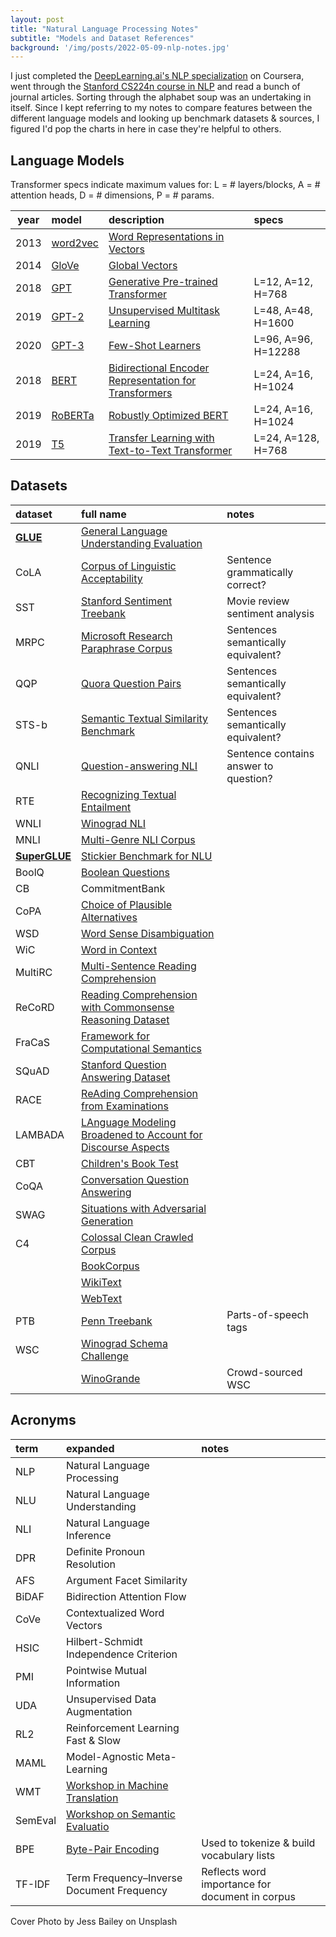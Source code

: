 ```yaml
---
layout: post
title: "Natural Language Processing Notes"
subtitle: "Models and Dataset References"
background: '/img/posts/2022-05-09-nlp-notes.jpg'
---
```


I just completed the [DeepLearning.ai's NLP specialization](https://www.coursera.org/specializations/natural-language-processing) on Coursera, went through the [Stanford CS224n course in NLP](http://web.stanford.edu/class/cs224n/) and read a bunch of journal articles. Sorting through the alphabet soup was an undertaking in itself. Since I kept referring to my notes to compare features between the different language models and looking up benchmark datasets & sources, I figured I'd pop the charts in here in case they're helpful to others.

## Language Models

Transformer specs indicate maximum values for:
L = # layers/blocks, A = # attention heads, D = # dimensions, P = # params.

| year  | model | description | specs |
| :---: | :---- | :---------- | :---- |
| 2013 | [word2vec](https://www.tensorflow.org/tutorials/text/word2vec) | [Word Representations in Vectors](https://arxiv.org/abs/1301.3781) |
| 2014 | [GloVe](https://nlp.stanford.edu/projects/glove/) | [Global Vectors](https://www.semanticscholar.org/paper/GloVe%3A-Global-Vectors-for-Word-Representation-Pennington-Socher/f37e1b62a767a307c046404ca96bc140b3e68cb5)
| 2018 | [GPT](https://huggingface.co/openai-gpt) | [Generative Pre-trained Transformer](https://cdn.openai.com/research-covers/language-unsupervised/language_understanding_paper.pdf) | L=12, A=12, H=768
| 2019 | [GPT-2](https://huggingface.co/gpt2) | [Unsupervised Multitask Learning](https://cdn.openai.com/better-language-models/language_models_are_unsupervised_multitask_learners.pdf) |  L=48, A=48, H=1600
| 2020 | [GPT-3](https://beta.openai.com/docs/models/gpt-3) | [Few-Shot Learners](https://arxiv.org/abs/2005.14165) | L=96, A=96, H=12288
| 2018 | [BERT](https://huggingface.co/bert-large-cased) | [Bidirectional Encoder Representation for Transformers](https://arxiv.org/abs/1810.04805) | L=24, A=16, H=1024
| 2019 | [RoBERTa](https://huggingface.co/roberta-large) | [Robustly Optimized BERT](https://arxiv.org/abs/1907.11692) | L=24, A=16, H=1024
| 2019 | [T5](https://huggingface.co/t5-11b) | [Transfer Learning with Text-to-Text Transformer](https://arxiv.org/abs/1910.10683) | L=24, A=128, H=768

## Datasets

| dataset | full name | notes |
| :------ | :-------- | :---- |
| [**GLUE**](https://gluebenchmark.com/) | [General Language Understanding Evaluation](https://huggingface.co/datasets/glue)
| CoLA | [Corpus of Linguistic Acceptability](https://huggingface.co/datasets/glue/viewer/cola/train) | Sentence grammatically correct?
| SST | [Stanford Sentiment Treebank](https://huggingface.co/datasets/glue/viewer/sst2/train) | Movie review sentiment analysis
| MRPC | [Microsoft Research Paraphrase Corpus](https://huggingface.co/datasets/glue/viewer/mrpc/train) | Sentences semantically equivalent?
| QQP | [Quora Question Pairs](https://huggingface.co/datasets/glue/viewer/qqp/train) | Sentences semantically equivalent?
| STS-b | [Semantic Textual Similarity Benchmark](https://arxiv.org/abs/1708.00055v1) | Sentences semantically equivalent?
| QNLI | [Question-answering NLI](https://huggingface.co/datasets/glue/viewer/qnli/train) | Sentence contains answer to question?
| RTE | [Recognizing Textual Entailment](https://huggingface.co/datasets/glue/viewer/rte/train) |
| WNLI | [Winograd NLI](https://huggingface.co/datasets/glue/viewer/wnli/train) |
| MNLI | [Multi-Genre NLI Corpus](https://huggingface.co/datasets/SetFit/mnli) |
| [**SuperGLUE**](https://super.gluebenchmark.com/) |  [Stickier Benchmark for NLU](https://huggingface.co/datasets/super_glue)
| BoolQ | [Boolean Questions](https://huggingface.co/datasets/boolq)
| CB | CommitmentBank
| CoPA | [Choice of Plausible Alternatives](https://huggingface.co/datasets/pietrolesci/copa_nli)
| WSD | [Word Sense Disambiguation](https://paperswithcode.com/task/word-sense-disambiguation)
| WiC | [Word in Context](https://paperswithcode.com/dataset/wic)
| MultiRC | [Multi-Sentence Reading Comprehension](https://paperswithcode.com/dataset/multirc)
| ReCoRD | [Reading Comprehension with Commonsense Reasoning Dataset](https://paperswithcode.com/dataset/record)
| FraCaS | [Framework for Computational Semantics](https://huggingface.co/datasets/pietrolesci/fracas)
| SQuAD | [Stanford Question Answering Dataset](https://huggingface.co/datasets/squad) |
| RACE | [ReAding Comprehension from Examinations](https://huggingface.co/datasets/race) |
| LAMBADA | [LAnguage Modeling Broadened to Account for Discourse Aspects](https://huggingface.co/datasets/lambada) |
| CBT | [Children's Book Test](https://huggingface.co/datasets/cbt)
| CoQA | [Conversation Question Answering](https://huggingface.co/datasets/coqa)
| SWAG | [Situations with Adversarial Generation](https://huggingface.co/datasets/swag)
| C4 | [Colossal Clean Crawled Corpus](https://huggingface.co/datasets/c4)
| | [BookCorpus](https://huggingface.co/datasets/bookcorpus) |
| | [WikiText](https://huggingface.co/datasets/wikitext) |
| | [WebText](https://huggingface.co/datasets/openwebtext)
| PTB | [Penn Treebank](https://paperswithcode.com/dataset/penn-treebank) | Parts-of-speech tags
| WSC | [Winograd Schema Challenge](https://huggingface.co/datasets/winograd_wsc)
| | [WinoGrande](https://huggingface.co/datasets/winogrande) | Crowd-sourced WSC

## Acronyms

| term | expanded | notes |
| :--- | :------- | :---- |
| NLP | Natural Language Processing
| NLU | Natural Language Understanding
| NLI | Natural Language Inference
| DPR | Definite Pronoun Resolution
| AFS | Argument Facet Similarity
| BiDAF | Bidirection Attention Flow
| CoVe | Contextualized Word Vectors
| HSIC | Hilbert-Schmidt Independence Criterion
| PMI | Pointwise Mutual Information
| UDA | Unsupervised Data Augmentation
| RL2 | Reinforcement Learning Fast & Slow
| MAML | Model-Agnostic Meta-Learning
| WMT | [Workshop in Machine Translation](https://aclanthology.org/venues/wmt/)
| SemEval | [Workshop on Semantic Evaluatio](https://semeval.github.io/) |
| BPE | [Byte-Pair Encoding](https://paperswithcode.com/method/bpe) | Used to tokenize & build vocabulary lists
| TF-IDF | Term Frequency–Inverse Document Frequency | Reflects word importance for document in corpus

<figcaption>Cover Photo by Jess Bailey on Unsplash</figcaption>
